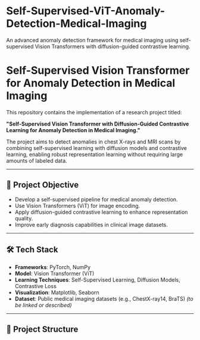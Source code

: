 # Self-Supervised-ViT-Anomaly-Detection-Medical-Imaging
An advanced anomaly detection framework for medical imaging using self-supervised Vision Transformers with diffusion-guided contrastive learning.

# Self-Supervised Vision Transformer for Anomaly Detection in Medical Imaging

This repository contains the implementation of a research project titled:

**"Self-Supervised Vision Transformer with Diffusion-Guided Contrastive Learning for Anomaly Detection in Medical Imaging."**

The project aims to detect anomalies in chest X-rays and MRI scans by combining self-supervised learning with diffusion models and contrastive learning, enabling robust representation learning without requiring large amounts of labeled data.

---

## 🧠 Project Objective

- Develop a self-supervised pipeline for medical anomaly detection.
- Use Vision Transformers (ViT) for image encoding.
- Apply diffusion-guided contrastive learning to enhance representation quality.
- Improve early diagnosis capabilities in clinical image datasets.

---

## 🛠️ Tech Stack

- **Frameworks**: PyTorch, NumPy
- **Model**: Vision Transformer (ViT)
- **Learning Techniques**: Self-Supervised Learning, Diffusion Models, Contrastive Loss
- **Visualization**: Matplotlib, Seaborn
- **Dataset**: Public medical imaging datasets (e.g., ChestX-ray14, BraTS) *(to be linked or described)*

---

## 📂 Project Structure

